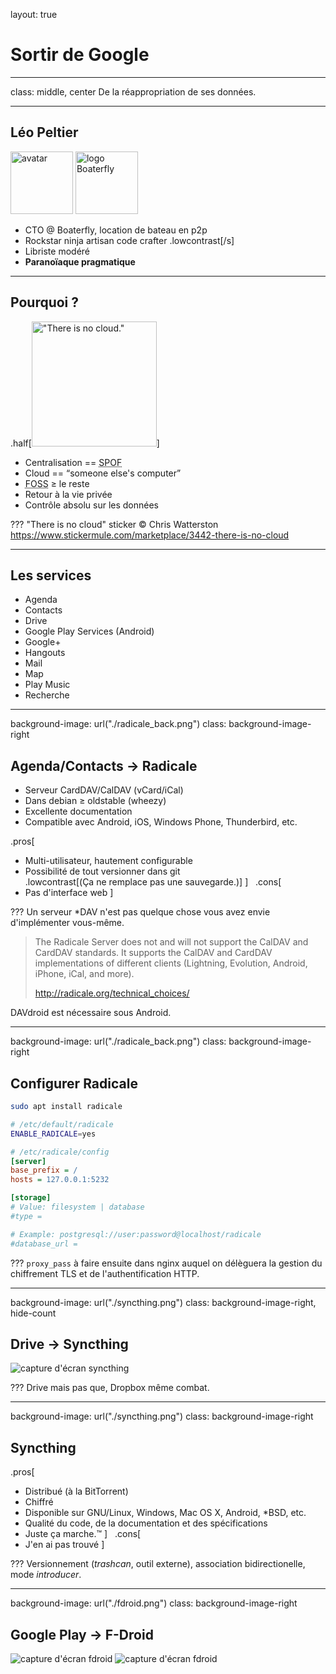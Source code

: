 layout: true
# Sortir de Google

---
class: middle, center
De la réappropriation de ses données.

---
## Léo Peltier
<img class="float-left" src="./avatar.png" alt="avatar" height="100" />
<img class="float-right" src="./boaterfly.png" alt="logo Boaterfly" height="100" />

- CTO @ Boaterfly, location de bateau en p2p
- Rockstar ninja artisan code crafter .lowcontrast[/s]
- Libriste modéré
- **Paranoïaque pragmatique**

---
## Pourquoi&nbsp;?
.half[<img alt='"There is no cloud."' src="./cloud.png" height="200" />]

* Centralisation == <abbr title="Single Point of Failure">SPOF</abbr>
* Cloud == <q>someone else's computer</q>
* <abbr title="Free and open-source software">FOSS</abbr> ≥ le reste
* Retour à la vie privée
* Contrôle absolu sur les données

???
"There is no cloud" sticker &copy; Chris Watterston
https://www.stickermule.com/marketplace/3442-there-is-no-cloud

---
## Les services

* Agenda
* Contacts
* Drive
* Google Play Services (Android)
* Google+
* Hangouts
* Mail
* Map
* Play Music
* Recherche

---
background-image: url("./radicale_back.png")
class: background-image-right
## Agenda/Contacts &rightarrow; Radicale

- Serveur CardDAV/CalDAV (vCard/iCal)
- Dans debian ≥ oldstable (wheezy)
- Excellente documentation
- Compatible avec Android, iOS, Windows Phone, Thunderbird, etc.

.pros[
- Multi-utilisateur, hautement configurable
- Possibilité de tout versionner dans git  
.lowcontrast[(Ça ne remplace pas une sauvegarde.)]
]
&nbsp;
.cons[
- Pas d'interface web
]

???
Un serveur \*DAV n'est pas quelque chose vous avez envie d'implémenter vous-même.

> The Radicale Server does not and will not support the CalDAV and CardDAV
> standards. It supports the CalDAV and CardDAV implementations of different
> clients (Lightning, Evolution, Android, iPhone, iCal, and more).
>
> http://radicale.org/technical_choices/

DAVdroid est nécessaire sous Android.

---
background-image: url("./radicale_back.png")
class: background-image-right
## Configurer Radicale
```bash
sudo apt install radicale
```

```bash
# /etc/default/radicale
ENABLE_RADICALE=yes
```

```ini
# /etc/radicale/config
[server]
base_prefix = /
hosts = 127.0.0.1:5232

[storage]
# Value: filesystem | database
#type =

# Example: postgresql://user:password@localhost/radicale
#database_url =
```

???
`proxy_pass` à faire ensuite dans nginx auquel on délèguera la gestion du
chiffrement TLS et de l'authentification HTTP.

---
background-image: url("./syncthing.png")
class: background-image-right, hide-count
## Drive &rightarrow; Syncthing
<img src="./syncthing_screen.png" alt="capture d'écran syncthing" class="bottom-half" />

???
Drive mais pas que, Dropbox même combat.

---
background-image: url("./syncthing.png")
class: background-image-right
## Syncthing
.pros[
- Distribué (à la BitTorrent)
- Chiffré
- Disponible sur GNU/Linux, Windows, Mac OS X, Android, \*BSD, etc.
- Qualité du code, de la documentation et des spécifications
- Juste ça marche.&trade;
]
&nbsp;
.cons[
- J'en ai pas trouvé
]

???
Versionnement (_trashcan_, outil externe), association bidirectionelle, mode
_introducer_.

---
background-image: url("./fdroid.png")
class: background-image-right
## Google Play &rightarrow; F-Droid
<img src="./fdroid_screen2.png" alt="capture d'écran fdroid" class="float-left" />
<img src="./fdroid_screen.png" alt="capture d'écran fdroid" class="float-left" />

